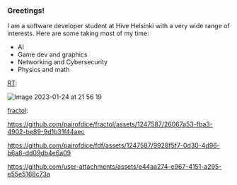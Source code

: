 ### Greetings!

I am a software developer student at Hive Helsinki with a very wide range of interests.
Here are some taking most of my time:
- AI
- Game dev and graphics
- Networking and Cybersecurity
- Physics and math

[RT](https://github.com/pairofdice/RT):

![Image 2023-01-24 at 21 56 19](https://user-images.githubusercontent.com/1247587/215171465-b0fa6c50-207c-4c81-9159-ce86206b2757.jpeg)

[fractol](https://github.com/pairofdice/fractol):

https://github.com/pairofdice/fractol/assets/1247587/26067a53-fba3-4902-be89-9d1b31f44aec

https://github.com/pairofdice/fdf/assets/1247587/9928f5f7-0d30-4d96-b6a8-dd09db4e6a09

https://github.com/user-attachments/assets/e44aa274-e967-4151-a295-e55e5168c73a

